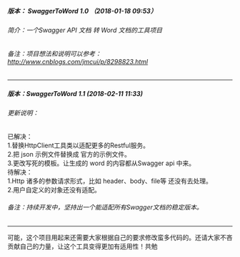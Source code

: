 ##### 版本： SwaggerToWord 1.0 （2018-01-18 09:53）
###### 简介：一个Swagger API 文档 转 Word 文档的工具项目
###### 备注：项目想法和说明可以参考：http://www.cnblogs.com/jmcui/p/8298823.html
*****
##### 版本：SwaggerToWord 1.1 (2018-02-11 11:33)
###### 更新说明：
已解决：   
      1.替换HttpClient工具类以适配更多的Restful服务。   
      2.把 json 示例文件替换成 官方的示例文件。    
      3.更改写死的模板。让生成的 word 的内容都从Swagger api 中来。   
待解决：   
      1.Http 诸多的参数请求形式，比如 header、body、file等 还没有去处理。   
      2.用户自定义的对象还没有适配。   
###### 备注：持续开发中，坚持出一个能适配所有Swagger文档的稳定版本。
*****
可能，这个项目用起来还需要大家根据自己的要求修改蛮多代码的。还请大家不吝贡献自己的力量，让这个工具变得更加有适用性！共勉
